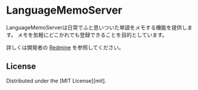 LanguageMemoServer
======================
LanguageMemoServerは日常でふと思いついた単語をメモする機能を提供します。
メモを気軽にどこかれでも登録できることを目的としています。

詳しくは開発者の [Redmine](http://ino-h.com/redmine) を参照してください。

License
----------
Distributed under the [MIT License][mit].